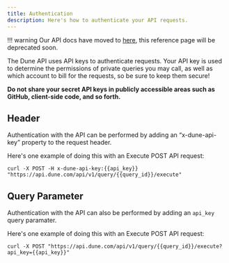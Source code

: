 ```yaml
---
title: Authentication
description: Here's how to authenticate your API requests.
---
```


!!! warning
    Our API docs have moved to [here](https://dune.mintlify.app/api-reference/overview/introduction), this reference page will be deprecated soon.

The Dune API uses API keys to authenticate requests. Your API key is used to determine the permissions of private queries you may call, as well as which account to bill for the requests, so be sure to keep them secure!

**Do not share your secret API keys in publicly accessible areas such as GitHub, client-side code, and so forth.**

## Header

Authentication with the API can be performed by adding an “x-dune-api-key” property to the request header.

Here's one example of doing this with an Execute POST API request:

```
curl -X POST -H x-dune-api-key:{{api_key}} "https://api.dune.com/api/v1/query/{{query_id}}/execute"
```

## Query Parameter

Authentication with the API can also be performed by adding an `api_key` query paramater.

Here's one example of doing this with an Execute POST API request:

```
curl -X POST "https://api.dune.com/api/v1/query/{{query_id}}/execute?api_key={{api_key}}"
```
